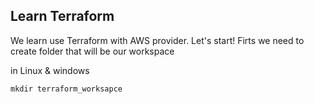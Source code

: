 ## Learn Terraform


We learn use Terraform with AWS provider.
Let's start! 
Firts we need to create folder that will be our workspace

in Linux & windows
```text
mkdir terraform_worksapce
```
